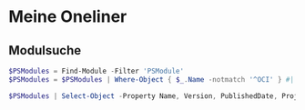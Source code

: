 # Meine Oneliner

## Modulsuche

```powershell
$PSModules = Find-Module -Filter 'PSModule' 
$PSModules = $PSModules | Where-Object { $_.Name -notmatch '^OCI' } #| Sort-Object -Property Name

$PSModules | Select-Object -Property Name, Version, PublishedDate, ProjectUri, Description | Sort-Object -Property Name | FT -AutoSize
```
